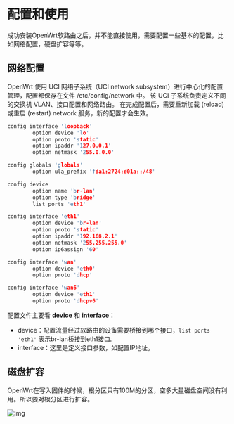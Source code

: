 # 配置和使用

成功安装OpenWrt软路由之后，并不能直接使用，需要配置一些基本的配置，比如网络配置，硬盘扩容等等。

## 网络配置

OpenWrt 使用 UCI 网络子系统（UCI network subsystem）进行中心化的配置管理，配置都保存在文件 /etc/config/network 中。 该 UCI 子系统负责定义不同的交换机 VLAN、接口配置和网络路由。 在完成配置后，需要重新加载 (reload) 或重启 (restart) network 服务，新的配置才会生效。

```c
config interface 'loopback'
        option device 'lo'
        option proto 'static'
        option ipaddr '127.0.0.1'
        option netmask '255.0.0.0'

config globals 'globals'
        option ula_prefix 'fda1:2724:d01a::/48'

config device
        option name 'br-lan'
        option type 'bridge'
        list ports 'eth1'

config interface 'eth1'
        option device 'br-lan'
        option proto 'static'
        option ipaddr '192.168.2.1'
        option netmask '255.255.255.0'
        option ip6assign '60'

config interface 'wan'
        option device 'eth0'
        option proto 'dhcp'

config interface 'wan6'
        option device 'eth1'
        option proto 'dhcpv6'
````

配置文件主要看 **device** 和 **interface**：

- device：配置流量经过软路由的设备需要桥接到哪个接口，`list ports 'eth1'` 表示br-lan桥接到eth1接口。
- interface：这里是定义接口参数，如配置IP地址。

## 磁盘扩容

OpenWrt在写入固件的时候，根分区只有100M的分区，空多大量磁盘空间没有利用。所以要对根分区进行扩容。

![img](/OpenWrt/img/1.png)